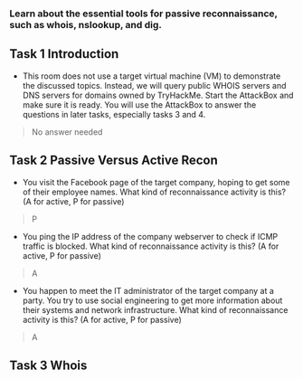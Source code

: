 ### Learn about the essential tools for passive reconnaissance, such as whois, nslookup, and dig.

## Task 1 Introduction

- This room does not use a target virtual machine (VM) to demonstrate the discussed topics. Instead, we will query public WHOIS servers and DNS servers for domains owned by TryHackMe. Start the AttackBox and make sure it is ready. You will use the AttackBox to answer the questions in later tasks, especially tasks 3 and 4.
> No answer needed

## Task 2 Passive Versus Active Recon

- You visit the Facebook page of the target company, hoping to get some of their employee names. What kind of reconnaissance activity is this? (A for active, P for passive)
> P

- You ping the IP address of the company webserver to check if ICMP traffic is blocked. What kind of reconnaissance activity is this? (A for active, P for passive)
> A

- You happen to meet the IT administrator of the target company at a party. You try to use social engineering to get more information about their systems and network infrastructure. What kind of reconnaissance activity is this? (A for active, P for passive)
> A

## Task 3 Whois


